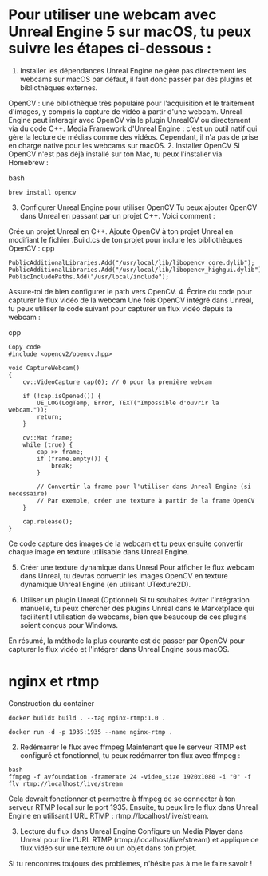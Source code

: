 # Pour utiliser une webcam avec Unreal Engine 5 sur macOS, tu peux suivre les étapes ci-dessous :

1. Installer les dépendances
Unreal Engine ne gère pas directement les webcams sur macOS par défaut, il faut donc passer par des plugins et bibliothèques externes.

OpenCV : une bibliothèque très populaire pour l'acquisition et le traitement d'images, y compris la capture de vidéo à partir d'une webcam. Unreal Engine peut interagir avec OpenCV via le plugin UnrealCV ou directement via du code C++.
Media Framework d'Unreal Engine : c'est un outil natif qui gère la lecture de médias comme des vidéos. Cependant, il n'a pas de prise en charge native pour les webcams sur macOS.
2. Installer OpenCV
Si OpenCV n'est pas déjà installé sur ton Mac, tu peux l'installer via Homebrew :

bash
```
brew install opencv
```
3. Configurer Unreal Engine pour utiliser OpenCV
Tu peux ajouter OpenCV dans Unreal en passant par un projet C++. Voici comment :

Crée un projet Unreal en C++.
Ajoute OpenCV à ton projet Unreal en modifiant le fichier .Build.cs de ton projet pour inclure les bibliothèques OpenCV :
cpp
```
PublicAdditionalLibraries.Add("/usr/local/lib/libopencv_core.dylib");
PublicAdditionalLibraries.Add("/usr/local/lib/libopencv_highgui.dylib");
PublicIncludePaths.Add("/usr/local/include");
```

Assure-toi de bien configurer le path vers OpenCV.
4. Écrire du code pour capturer le flux vidéo de la webcam
Une fois OpenCV intégré dans Unreal, tu peux utiliser le code suivant pour capturer un flux vidéo depuis ta webcam :

cpp
```
Copy code
#include <opencv2/opencv.hpp>

void CaptureWebcam()
{
    cv::VideoCapture cap(0); // 0 pour la première webcam

    if (!cap.isOpened()) {
        UE_LOG(LogTemp, Error, TEXT("Impossible d'ouvrir la webcam."));
        return;
    }

    cv::Mat frame;
    while (true) {
        cap >> frame;
        if (frame.empty()) {
            break;
        }

        // Convertir la frame pour l'utiliser dans Unreal Engine (si nécessaire)
        // Par exemple, créer une texture à partir de la frame OpenCV
    }

    cap.release();
}
```
Ce code capture des images de la webcam et tu peux ensuite convertir chaque image en texture utilisable dans Unreal Engine.

5. Créer une texture dynamique dans Unreal
Pour afficher le flux webcam dans Unreal, tu devras convertir les images OpenCV en texture dynamique Unreal Engine (en utilisant UTexture2D).

6. Utiliser un plugin Unreal (Optionnel)
Si tu souhaites éviter l'intégration manuelle, tu peux chercher des plugins Unreal dans le Marketplace qui facilitent l'utilisation de webcams, bien que beaucoup de ces plugins soient conçus pour Windows.

En résumé, la méthode la plus courante est de passer par OpenCV pour capturer le flux vidéo et l'intégrer dans Unreal Engine sous macOS.



# nginx et rtmp

Construction du container

```
docker buildx build . --tag nginx-rtmp:1.0 .
```

```
docker run -d -p 1935:1935 --name nginx-rtmp .
```



2. Redémarrer le flux avec ffmpeg
Maintenant que le serveur RTMP est configuré et fonctionnel, tu peux redémarrer ton flux avec ffmpeg :
```
bash
ffmpeg -f avfoundation -framerate 24 -video_size 1920x1080 -i "0" -f flv rtmp://localhost/live/stream
```
Cela devrait fonctionner et permettre à ffmpeg de se connecter à ton serveur RTMP local sur le port 1935. Ensuite, tu peux lire le flux dans Unreal Engine en utilisant l'URL RTMP : rtmp://localhost/live/stream.

3. Lecture du flux dans Unreal Engine
Configure un Media Player dans Unreal pour lire l'URL RTMP (rtmp://localhost/live/stream) et applique ce flux vidéo sur une texture ou un objet dans ton projet.

Si tu rencontres toujours des problèmes, n'hésite pas à me le faire savoir !

